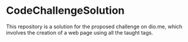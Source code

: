 # CodeChallengeSolution
This repository is a solution for the proposed challenge on dio.me, which involves the creation of a web page using all the taught tags.
